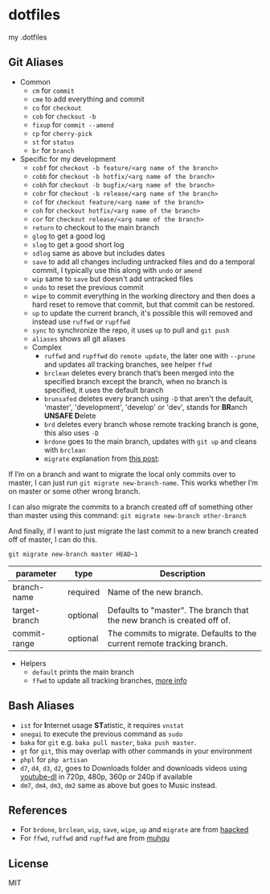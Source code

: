 # dotfiles
my .dotfiles

## Git Aliases
- Common
    - `cm` for `commit`
    - `cme` to add everything and commit
    - `co` for `checkout`
    - `cob` for `checkout -b`
    - `fixup` for `commit --amend`
    - `cp` for `cherry-pick`
    - `st` for `status`
    - `br` for `branch`
- Specific for my development
    - `cobf` for `checkout -b feature/<arg name of the branch>`
    - `cobb` for `checkout -b hotfix/<arg name of the branch>`
    - `cobh` for `checkout -b bugfix/<arg name of the branch>`
    - `cobr` for `checkout -b release/<arg name of the branch>`
    - `cof` for `checkout feature/<arg name of the branch>`
    - `coh` for `checkout hotfix/<arg name of the branch>`
    - `cor` for `checkout release/<arg name of the branch>`
    - `return` to checkout to the main branch
    - `glog` to get a good log
    - `slog` to get a good short log
    - `sdlog` same as above but includes dates
    - `save` to add all changes including untracked files and do a temporal commit, I typically use this along with `undo` or `amend`
    - `wip` same to `save` but doesn't add untracked files
    - `undo` to reset the previous commit
    - `wipe` to commit everything in the working directory and then does a hard reset to remove that commit, but that commit can be restored.
    - `up` to update the current branch, it's possible this will removed and instead use `ruffwd` or `rupffwd`
    - `sync` to synchronize the repo, it uses `up` to pull and `git push`
    - `aliases` shows all git aliases
    - Complex
        - `ruffwd` and `rupffwd` do `remote update`, the later one with `--prune` and updates all tracking branches, see helper `ffwd`
        - `brclean` deletes every branch that’s been merged into the specified branch except the branch, when no branch is specified, it uses the default branch
        - `brunsafed` deletes every branch using `-D` that aren't the default, 'master', 'development', 'develop' or 'dev', stands for **BR**anch **UNSAFE D**elete
        - `brd` deletes every branch whose remote tracking branch is gone, this also uses `-D`
        - `brdone` goes to the main branch, updates with `git up` and cleans with `brclean`
        - `migrate` explanation from [this post](https://haacked.com/archive/2015/06/29/git-migrate/):

If I’m on a branch and want to migrate the local only commits over to master, I can just run `git migrate new-branch-name`. This works whether I’m on master or some other wrong branch.

I can also migrate the commits to a branch created off of something other than master using this command: `git migrate new-branch other-branch`

And finally, if I want to just migrate the last commit to a new branch created off of master, I can do this.

`git migrate new-branch master HEAD~1`

| parameter     | type     | Description                                                             |
|---------------|----------|-------------------------------------------------------------------------|
| branch-name   | required | Name of the new branch.                                                 |
| target-branch | optional | Defaults to "master". The branch that the new branch is created off of. |
| commit-range  | optional | The commits to migrate. Defaults to the current remote tracking branch. |

- Helpers
	- `default` prints the main branch
    - `ffwd` to update all tracking branches, [more info](http://stackoverflow.com/questions/9076361)

## Bash Aliases
- `ist` for **I**nternet usage **ST**atistic, it requires `vnstat`
- `onegai` to execute the previous command as `sudo`
- `baka` for `git` e.g. `baka pull master`, `baka push master`.
- `gt` for `git`, this may overlap with other commands in your environment
- `phpl` for `php artisan`
- `d7`, `d4`, `d3`, `d2`, goes to Downloads folder and downloads videos using [youtube-dl](https://github.com/ytdl-org/youtube-dl) in 720p, 480p, 360p or 240p if available
- `dm7`, `dm4`, `dm3`, `dm2` same as above but goes to Music instead.

## References
- For `brdone`, `brclean`, `wip`, `save`, `wipe`, `up` and `migrate` are from [haacked](https://haacked.com/archive/2014/07/28/github-flow-aliases)
- For `ffwd`, `ruffwd` and `rupffwd` are from [muhqu](https://github.com/muhqu/dotfiles)


## License
MIT
